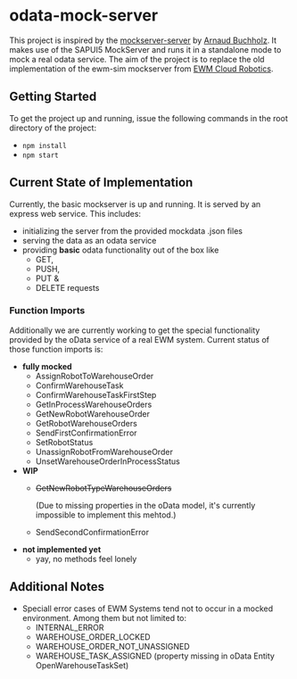 # odata-mock-server
This project is inspired by the [mockserver-server](https://github.com/ArnaudBuchholz/mockserver-server) by [Arnaud Buchholz](https://github.com/ArnaudBuchholz).
It makes use of the SAPUI5 MockServer and runs it in a standalone mode to mock a real odata service.
The aim of the project is to replace the old implementation of the ewm-sim mockserver from [EWM Cloud Robotics](https://github.com/SAP/ewm-cloud-robotics).

## Getting Started
To get the project up and running, issue the following commands in the root directory of the project:
* `npm install`
* `npm start`

## Current State of Implementation
Currently, the basic mockserver is up and running. It is served by an express web service.
This includes:
* initializing the server from the provided mockdata .json files
* serving the data as an odata service
* providing **basic** odata functionality out of the box like
    * GET,
    * PUSH,
    * PUT &
    * DELETE
  requests

### Function Imports
Additionally we are currently working to get the special functionality provided by the oData service of a real EWM system.
Current status of those function imports is:
* **fully mocked**
    * AssignRobotToWarehouseOrder
    * ConfirmWarehouseTask
    * ConfirmWarehouseTaskFirstStep
    * GetInProcessWarehouseOrders
    * GetNewRobotWarehouseOrder
    * GetRobotWarehouseOrders
    * SendFirstConfirmationError
    * SetRobotStatus
    * UnassignRobotFromWarehouseOrder
    * UnsetWarehouseOrderInProcessStatus
* **WIP**
    * ~~GetNewRobotTypeWarehouseOrders~~
    
      (Due to missing properties in the oData model, it's currently impossible to implement this mehtod.)
    * SendSecondConfirmationError
* **not implemented yet**
    * yay, no methods feel lonely

## Additional Notes
* Speciall error cases of EWM Systems tend not to occur in a mocked environment. Among them but not limited to:
    * INTERNAL_ERROR
    * WAREHOUSE_ORDER_LOCKED
    * WAREHOUSE_ORDER_NOT_UNASSIGNED
    * WAREHOUSE_TASK_ASSIGNED (property missing in oData Entity OpenWarehouseTaskSet)